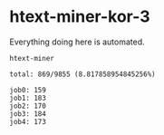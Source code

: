 # htext-miner-kor-3

Everything doing here is automated.

```
htext-miner

total: 869/9855 (8.817858954845256%)

job0: 159
job1: 183
job2: 170
job3: 184
job4: 173
```